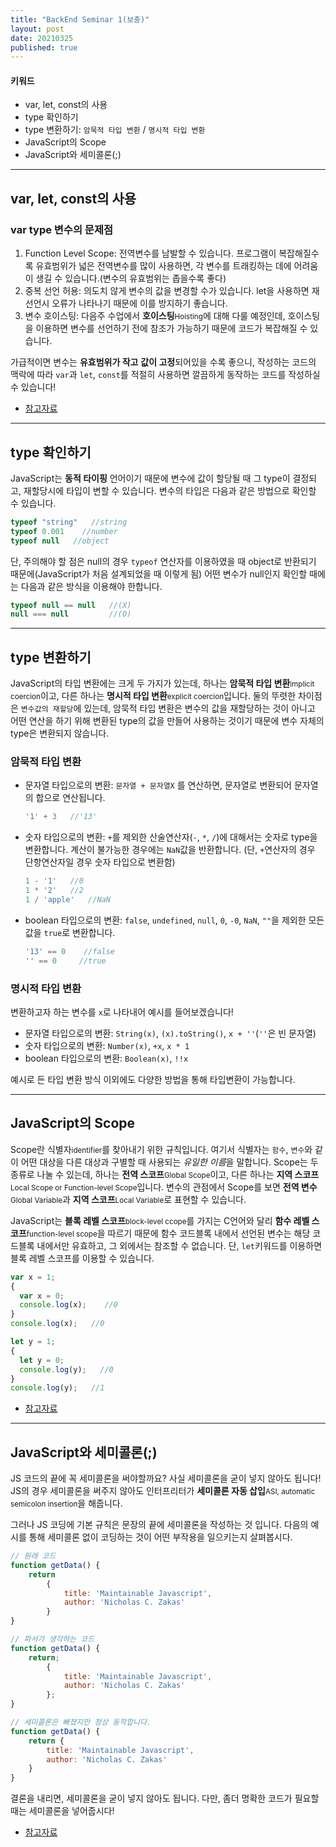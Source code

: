 ```yaml
---
title: "BackEnd Seminar 1(보충)"
layout: post
date: 20210325
published: true
---
```


#### 키워드
- var, let, const의 사용
- type 확인하기
- type 변환하기: `암묵적 타입 변환` / `명시적 타입 변환`
- JavaScript의 Scope
- JavaScript와 세미콜론(;)

<hr>

## var, let, const의 사용
### var type 변수의 문제점
1. Function Level Scope: 전역변수를 남발할 수 있습니다. 프로그램이 복잡해질수록 유효범위가 넓은 전역변수를 많이 사용하면, 각 변수를 트래킹하는 데에 어려움이 생길 수 있습니다.(변수의 유효범위는 좁을수록 좋다)
2. 중복 선언 허용: 의도치 않게 변수의 값을 변경할 수가 있습니다. let을 사용하면 재선언시 오류가 나타나기 때문에 이를 방지하기 좋습니다.
3. 변수 호이스팅: 다음주 수업에서 **호이스팅**<small>Hoisting</small>에 대해 다룰 예정인데, 호이스팅을 이용하면 변수를 선언하기 전에 참조가 가능하기 때문에 코드가 복잡해질 수 있습니다.

가급적이면 변수는 **유효범위가 작고** **값이 고정**되어있을 수록 좋으니, 작성하는 코드의 맥락에 따라 `var`과 `let`, `const`를 적절히 사용하면 깔끔하게 동작하는 코드를 작성하실 수 있습니다!
- [참고자료](https://poiemaweb.com/es6-block-scope)

<hr>

## type 확인하기
JavaScript는 **동적 타이핑** 언어이기 때문에 변수에 값이 할당될 때 그 type이 결정되고, 재할당시에 타입이 변할 수 있습니다. 변수의 타입은 다음과 같은 방법으로 확인할 수 있습니다.
```javascript
typeof "string"   //string
typeof 0.001    //number
typeof null   //object
```
단, 주의해야 할 점은 null의 경우 `typeof` 연산자를 이용하였을 때 object로 반환되기 때문에(JavaScript가 처음 설계되었을 때 이렇게 됨) 어떤 변수가 null인지 확인할 때에는 다음과 같은 방식을 이용해야 한합니다.
```javascript
typeof null == null   //(X)
null === null         //(O)
```

<hr>

## type 변환하기
JavaScript의 타입 변환에는 크게 두 가지가 있는데, 하나는 **암묵적 타입 변환**<small>implicit coercion</small>이고, 다른 하나는 **명시적 타입 변환**<small>explicit coercion</small>입니다. 둘의 뚜렷한 차이점은 `변수값의 재할당`에 있는데, 암묵적 타입 변환은 변수의 값을 재할당하는 것이 아니고 어떤 연산을 하기 위해 변환된 type의 값을 만들어 사용하는 것이기 때문에 변수 자체의 type은 변환되지 않습니다.

### 암묵적 타입 변환
- 문자열 타입으로의 변환: `문자열 + 문자열X` 를 연산하면, 문자열로 변환되어 문자열의 합으로 연산됩니다.
  ```javascript
  '1' + 3   //'13'
  ```
- 숫자 타입으로의 변환: `+`를 제외한 산술연산자(`-`, `*`, `/`)에 대해서는 숫자로 type을 변환합니다. 계산이 불가능한 경우에는 `NaN`값을 반환합니다. (단, `+`연산자의 경우 단항연산자일 경우 숫자 타입으로 변환함)
  ```javascript
  1 - '1'   //0
  1 * '2'   //2
  1 / 'apple'   //NaN
  ```
- boolean 타입으로의 변환: `false`, `undefined`, `null`, `0`, `-0`, `NaN`, `""`을 제외한 모든 값을 `true`로 변환합니다.
  ```javascript
  '13' == 0    //false
  '' == 0     //true
  ```

### 명시적 타입 변환
변환하고자 하는 변수를 `x`로 나타내어 예시를 들어보겠습니다!
- 문자열 타입으로의 변환: `String(x)`, `(x).toString()`, `x + ''`(`''`은 빈 문자열)
- 숫자 타입으로의 변환: `Number(x)`, `+x`, `x * 1`
- boolean 타입으로의 변환: `Boolean(x)`, `!!x`
  
예시로 든 타입 변환 방식 이외에도 다양한 방법을 통해 타입변환이 가능합니다.

<hr>

## JavaScript의 Scope
Scope란 식별자<small>identifier</small>를 찾아내기 위한 규칙입니다. 여기서 식별자는 `함수`, `변수`와 같이 어떤 대상을 다른 대상과 구별할 때 사용되는 *유일한 이름*을 말합니다. Scope는 두 종류로 나눌 수 있는데, 하나는 **전역 스코프**<small>Global Scope</small>이고, 다른 하나는 **지역 스코프**<small>Local Scope or Function-level Scope</small>입니다. 변수의 관점에서 Scope를 보면 **전역 변수**<small>Global Variable</small>과 **지역 스코프**<small>Local Variable</small>로 표현할 수 있습니다.

JavaScript는 **블록 레벨 스코프**<small>block-level ccope</small>를 가지는 C언어와 달리 **함수 레벨 스코프**<small>function-level scope</small>을 따르기 때문에 함수 코드블록 내에서 선언된 변수는 해당 코드블록 내에서만 유효하고, 그 외에서는 참조할 수 없습니다. 단, `let`키워드를 이용하면 블록 레벨 스코프를 이용할 수 있습니다.
```javascript
var x = 1;
{
  var x = 0;
  console.log(x);    //0
}
console.log(x);   //0

let y = 1;
{
  let y = 0;
  console.log(y);   //0
}
console.log(y);   //1
```
- [참고자료](https://poiemaweb.com/js-scope)

<hr>

## JavaScript와 세미콜론(;)
JS 코드의 끝에 꼭 세미콜론을 써야할까요? 사실 세미콜론을 굳이 넣지 않아도 됩니다! JS의 경우 세미콜론을 써주지 않아도 인터프리터가 **세미콜론 자동 삽입**<small>ASI, automatic semicolon insertion</small>을 해줍니다. 

그러나 JS 코딩에 기본 규칙은 문장의 끝에 세미콜론을 작성하는 것 입니다. 다음의 예시를 통해 세미콜론 없이 코딩하는 것이 어떤 부작용을 일으키는지 살펴봅시다.

```javascript
// 원래 코드
function getData() {
    return
        {
            title: 'Maintainable Javascript',
            author: 'Nicholas C. Zakas'
        }
}

// 파서가 생각하는 코드
function getData() {
    return;
        {
            title: 'Maintainable Javascript',
            author: 'Nicholas C. Zakas'
        };
}
```
```javascript
// 세미콜론은 빠졌지만 정상 동작합니다.
function getData() {
    return {
        title: 'Maintainable Javascript',
        author: 'Nicholas C. Zakas'
    }
}
```

결론을 내리면, 세미콜론을 굳이 넣지 않아도 됩니다. 다만, 좀더 명확한 코드가 필요할 때는 세미콜론을 넣어줍시다!

- [참고자료](https://bakyeono.net/post/2018-01-19-javascript-use-semicolon-or-not.html 
)
